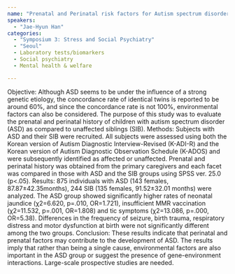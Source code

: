 ```yaml
---
name: "Prenatal and Perinatal risk factors for Autism spectrum disorder"
speakers:
  - "Jae-Hyun Han"
categories:
  - "Symposium 3: Stress and Social Psychiatry"
  - "Seoul"
  - Laboratory tests/biomarkers
  - Social psychiatry
  - Mental health & welfare

---
```


Objective: Although ASD seems to be under the influence of a strong genetic etiology, the concordance rate of identical twins is reported to be around 60%, and since the concordance rate is not 100%, environmental factors can also be considered. The purpose of this study was to evaluate the prenatal and perinatal history of children with autism spectrum disorder (ASD) as compared to unaffected siblings (SIB). Methods: Subjects with ASD and their SIB were recruited. All subjects were assessed using both the Korean version of Autism Diagnostic Interview-Revised (K-ADI-R) and the Korean version of Autism Diagnostic Observation Schedule (K-ADOS) and were subsequently identified as affected or unaffected. Prenatal and perinatal  history was obtained from the primary caregivers and each facet was compared in those with ASD and the SIB groups using SPSS ver. 25.0 (p<.05).
Results: 875 individuals with ASD (143 females, 87.87±42.35months), 244 SIB (135 females, 91.52±32.01 months) were analyzed. The ASD group showed significantly higher rates of neonatal jaundice (χ2=6.620, p=.010, OR=1.721), insufficient MMR vaccination (χ2=11.532, p=.001, OR=1.808) and tic symptoms (χ2=13.086, p=.000, OR=5.38). Differences in the frequency of seizure, birth trauma, respiratory distress and motor dysfunction at birth were not significantly different among the two groups.
Conclusion: These results indicate that perinatal and prenatal factors may contribute to the development of ASD. The results imply that rather than being a single cause, environmental factors are also important in the ASD group or suggest the presence of gene-environment interactions. Large-scale prospective studies are needed.
